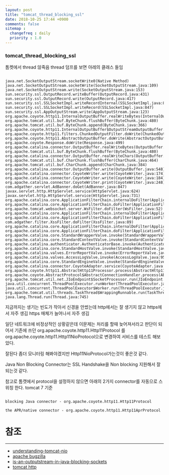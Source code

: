 ```yaml
---
layout: post
title: "tomcat_thread_blocking_ssl"
date: 2018-10-25 17:44 +0900
comments: false
sitemap :
  changefreq : daily
  priority : 1.0
---
```


### tomcat_thread_blocking_ssl
톰켓에서 thread 않죽음 thread 덤프를 보면 아레의 클래스 들임

```

java.net.SocketOutputStream.socketWrite0(Native Method)
java.net.SocketOutputStream.socketWrite(SocketOutputStream.java:109)
java.net.SocketOutputStream.write(SocketOutputStream.java:153)
sun.security.ssl.OutputRecord.writeBuffer(OutputRecord.java:431)
sun.security.ssl.OutputRecord.write(OutputRecord.java:417)
sun.security.ssl.SSLSocketImpl.writeRecordInternal(SSLSocketImpl.java:876)
sun.security.ssl.SSLSocketImpl.writeRecord(SSLSocketImpl.java:847)
sun.security.ssl.AppOutputStream.write(AppOutputStream.java:123)
org.apache.coyote.http11.InternalOutputBuffer.realWriteBytes(InternalOutputBuffer.java:215)
org.apache.tomcat.util.buf.ByteChunk.flushBuffer(ByteChunk.java:480)
org.apache.tomcat.util.buf.ByteChunk.append(ByteChunk.java:366)
org.apache.coyote.http11.InternalOutputBuffer$OutputStreamOutputBuffer.doWrite(InternalOutputBuffer.java:240)
org.apache.coyote.http11.filters.ChunkedOutputFilter.doWrite(ChunkedOutputFilter.java:119)
org.apache.coyote.http11.AbstractOutputBuffer.doWrite(AbstractOutputBuffer.java:192)
org.apache.coyote.Response.doWrite(Response.java:499)
org.apache.catalina.connector.OutputBuffer.realWriteBytes(OutputBuffer.java:402)
org.apache.tomcat.util.buf.ByteChunk.flushBuffer(ByteChunk.java:480)
org.apache.catalina.connector.OutputBuffer.realWriteChars(OutputBuffer.java:485)
org.apache.tomcat.util.buf.CharChunk.flushBuffer(CharChunk.java:464)
org.apache.tomcat.util.buf.CharChunk.append(CharChunk.java:384)
org.apache.catalina.connector.OutputBuffer.write(OutputBuffer.java:548)
org.apache.catalina.connector.CoyoteWriter.write(CoyoteWriter.java:174)
org.apache.catalina.connector.CoyoteWriter.write(CoyoteWriter.java:184)
org.apache.catalina.connector.CoyoteWriter.print(CoyoteWriter.java:248)
com.adgather.servlet.AdBanner.doGet(AdBanner.java:847)
javax.servlet.http.HttpServlet.service(HttpServlet.java:624)
javax.servlet.http.HttpServlet.service(HttpServlet.java:731)
org.apache.catalina.core.ApplicationFilterChain.internalDoFilter(ApplicationFilterChain.java:303)
org.apache.catalina.core.ApplicationFilterChain.doFilter(ApplicationFilterChain.java:208)
org.apache.tomcat.websocket.server.WsFilter.doFilter(WsFilter.java:52)
org.apache.catalina.core.ApplicationFilterChain.internalDoFilter(ApplicationFilterChain.java:241)
org.apache.catalina.core.ApplicationFilterChain.doFilter(ApplicationFilterChain.java:208)
com.adgather.filter.XssFilter.doFilter(XssFilter.java:89)
org.apache.catalina.core.ApplicationFilterChain.internalDoFilter(ApplicationFilterChain.java:241)
org.apache.catalina.core.ApplicationFilterChain.doFilter(ApplicationFilterChain.java:208)
org.apache.catalina.core.StandardWrapperValve.invoke(StandardWrapperValve.java:220)
org.apache.catalina.core.StandardContextValve.invoke(StandardContextValve.java:122)
org.apache.catalina.authenticator.AuthenticatorBase.invoke(AuthenticatorBase.java:505)
org.apache.catalina.core.StandardHostValve.invoke(StandardHostValve.java:170)
org.apache.catalina.valves.ErrorReportValve.invoke(ErrorReportValve.java:103)
org.apache.catalina.valves.AccessLogValve.invoke(AccessLogValve.java:956)
org.apache.catalina.core.StandardEngineValve.invoke(StandardEngineValve.java:116)
org.apache.catalina.connector.CoyoteAdapter.service(CoyoteAdapter.java:423)
org.apache.coyote.http11.AbstractHttp11Processor.process(AbstractHttp11Processor.java:1079)
org.apache.coyote.AbstractProtocol$AbstractConnectionHandler.process(AbstractProtocol.java:625)
org.apache.tomcat.util.net.JIoEndpoint$SocketProcessor.run(JIoEndpoint.java:316)
java.util.concurrent.ThreadPoolExecutor.runWorker(ThreadPoolExecutor.java:1142)
java.util.concurrent.ThreadPoolExecutor$Worker.run(ThreadPoolExecutor.java:617)
org.apache.tomcat.util.threads.TaskThread$WrappingRunnable.run(TaskThread.java:61)
java.lang.Thread.run(Thread.java:745)

```

지금까지는 생기는 빈도가 작아서 신경을 안썼는데 http에서는 잘 생기지 않고 https에서 자주 생김
https 매체가 늘어나서 자주 생김 

일단 네트워크에 비정상적인 상황같은데 이문제는 처리를 할때 늦어져서라고 판단이 되어서 기존에 쓰던 org.apache.coyote.http11.Http11Protocol
를 org.apache.coyote.http11.Http11NioProtocol으로 변경하여 서비스를 테스트 해보았다. 

잘된다 좀더 모니터링 해봐야겠지만 Http11NioProtocol가는것이 좋은것 같다.

Java Non Blocking Connector는 SSL Handshake을 Non blocking 지원해서 잘되는것 같다.

참고로 톰캣에서 protocol을 설정하지 않으면 아래의 2가지 connector를 자동으로 스위칭 한다. tomcat 7 기준

```

blocking Java connector - org.apache.coyote.http11.Http11Protocol

the APR/native connector - org.apache.coyote.http11.Http11AprProtocol

```


# 참조 
-----
* [understanding-tomcat-nio](https://dzone.com/articles/understanding-tomcat-nio)
* [apache bugzilla](https://bz.apache.org/bugzilla/show_bug.cgi?id=45516)
* [is-an-outputstream-in-java-blocking-sockets](https://stackoverflow.com/questions/10574596/is-an-outputstream-in-java-blocking-sockets)
* [tomcat http](https://tomcat.apache.org/tomcat-7.0-doc/config/http.html)

